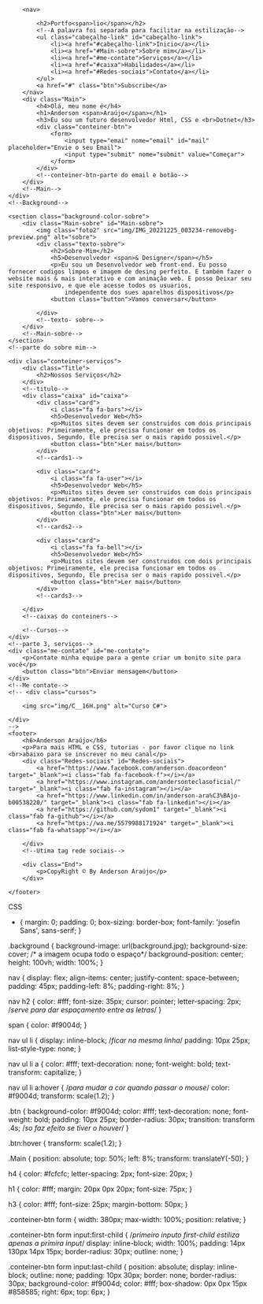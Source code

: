 <!DOCTYPE html>
<html lang="pt-br">

<head>
    <meta charset="UTF-8">
    <meta http-equiv="X-UA-Compatible" content="IE=edge">
    <meta name="viewport" content="width=device-width, initial-scale=1.0">
    <link rel="stylesheet" href="style.css">
    <link rel="preconnect" href="https://fonts.gstatic.com">
    <link href="https://fonts.googleapis.com/css2?family=Josefin+Sans:ital,wght@0,100;0,200;0,300;0,400;0,500;0,600;0,700;1,100;1,200;1,300;1,400;1,500;1,600;1,700&display=swap" rel="stylesheet">
    <link rel="stylesheet" href="https://cdnjs.cloudflare.com/ajax/libs/font-awesome/5.15.3/css/all.min.css" integrity="sha512-iBBXm8fW90+nuLcSKlbmrPcLa0OT92xO1BIsZ+ywDWZCvqsWgccV3gFoRBv0z+8dLJgyAHIhR35VZc2oM/gI1w==" crossorigin="anonymous" referrerpolicy="no-referrer"
    />
    <title>Portfolio web</title>
</head>

<body>
    <div class="background">

        <nav>

            <h2>Portfo<span>lio</span></h2>
            <!--A palavra foi separada para facilitar na estilização-->
            <ul class="cabeçalho-link" id="cabeçalho-link">
                <li><a href="#cabeçalho-link">Inicio</a></li>
                <li><a href="#Main-sobre">Sobre mim</a></li>
                <li><a href="#me-contate">Serviços</a></li>
                <li><a href="#caixa">Habilidades</a></li>
                <li><a href="#Redes-sociais">Contato</a></li>
            </ul>
            <a href="#" class="btn">Subscribe</a>
        </nav>
        <div class="Main">
            <h4>Olá, meu nome é</h4>
            <h1>Anderson <span>Araújo</span></h1>
            <h3>Eu sou um futuro desenvolvedor Html, CSS e <br>Dotnet</h3>
            <div class="conteiner-btn">
                <form>
                    <input type="emai" nome="email" id="mail" placeholder="Envie o seu Email">
                    <input type="submit" nome="submit" value="Começar">
                </form>
            </div>
            <!--conteiner-btn-parte do email e botão-->
        </div>
        <!--Main-->
    </div>
    <!--Background-->

    <section class="background-color-sobre">
        <div class="Main-sobre" id="Main-sobre">
            <img class="foto2" src="img/IMG_20221225_003234-removebg-preview.png" alt="sobre">
            <div class="texto-sobre">
                <h2>Sobre-Mim</h2>
                <h5>Desenvolvedor <span>& Designer</span></h5>
                <p>Eu sou um Desenvolvedor web front-end. Eu posso fornecer codigos limpos e imagem de desing perfeito. E também fazer o website mais & mais interativo e com animação web. E posso Deixar seu site responsivo, e que ele acesse todos os usuarios,
                    independente dos sues aparelhos dispositivos</p>
                <button class="button">Vamos conversar</button>

            </div>
            <!--texto- sobre-->
        </div>
        <!--Main-sobre-->
    </section>
    <!--parte do sobre mim-->

    <div class="conteiner-serviços">
        <div class="Title">
            <h2>Nossos Serviços</h2>
        </div>
        <!--titulo-->
        <div class="caixa" id="caixa">
            <div class="card">
                <i class="fa fa-bars"></i>
                <h5>Desenvolvedor Web</h5>
                <p>Muitos sites devem ser construidos com dois principais objetivos: Primeiramente, ele precisa funcionar em todos os dispositivos, Segundo, Ele precisa ser o mais rapido possivel.</p>
                <button class="btn">Ler mais</button>
            </div>
            <!--cards1-->

            <div class="card">
                <i class="fa fa-user"></i>
                <h5>Desenvolvedor Web</h5>
                <p>Muitos sites devem ser construidos com dois principais objetivos: Primeiramente, ele precisa funcionar em todos os dispositivos, Segundo, Ele precisa ser o mais rapido possivel.</p>
                <button class="btn">Ler mais</button>
            </div>
            <!--cards2-->

            <div class="card">
                <i class="fa fa-bell"></i>
                <h5>Desenvolvedor Web</h5>
                <p>Muitos sites devem ser construidos com dois principais objetivos: Primeiramente, ele precisa funcionar em todos os dispositivos, Segundo, Ele precisa ser o mais rapido possivel.</p>
                <button class="btn">Ler mais</button>
            </div>
            <!--cards3-->

        </div>
        <!--caixas do conteiners-->

        <!--Cursos-->
    </div>
    <!--parte 3, serviços-->
    <div class="me-contate" id="me-contate">
        <p>Contate minha equipe para a gente criar um bonito site para você</p>
        <button class="btn">Enviar mensagem</button>
    </div>
    <!--Me contate-->
    <!-- <div class="cursos">

        <img src="img/C__16H.png" alt="Curso C#">

    </div>
    -->
    <footer>
        <h6>Anderson Araújo</h6>
        <p>Para mais HTML e CSS, tutorias - por favor clique no link <br>abaixo para se inscrever no meu canal</p>
        <div class="Redes-sociais" id="Redes-sociais">
            <a href="https://www.facebook.com/anderson.doacordeon" target="_blank"><i class="fab fa-facebook-f"></i></a>
            <a href="https://www.instagram.com/andersonteclasoficial/" target="_blank"><i class="fab fa-instagram"></i></a>
            <a href="https://www.linkedin.com/in/anderson-ara%C3%BAjo-b00538220/" target="_blank"><i class="fab fa-linkedin"></i></a>
            <a href="https://github.com/sydom1" target="_blank"><i class="fab fa-github"></i></a>
            <a href="https://wa.me/5579988171924" target="_blank"><i class="fab fa-whatsapp"></i></a>

        </div>
        <!--Utima tag rede sociais-->

        <div class="End">
            <p>CopyRight © By Anderson Araújo</p>
        </div>

    </footer>

</body>

CSS

* {
    margin: 0;
    padding: 0;
    box-sizing: border-box;
    font-family: 'josefin Sans', sans-serif;
}

.background {
    background-image: url(background.jpg);
    background-size: cover;
    /* a imagem ocupa todo o espaço*/
    background-position: center;
    height: 100vh;
    width: 100%;
}

nav {
    display: flex;
    align-items: center;
    justify-content: space-between;
    padding: 45px;
    padding-left: 8%;
    padding-right: 8%;
}

nav h2 {
    color: #fff;
    font-size: 35px;
    cursor: pointer;
    letter-spacing: 2px;
    /*serve para dar espaçamento entre as letras*/
}

span {
    color: #f9004d;
}

nav ul li {
    display: inline-block;
    /*ficar na mesma linha*/
    padding: 10px 25px;
    list-style-type: none;
}

nav ul li a {
    color: #fff;
    text-decoration: none;
    font-weight: bold;
    text-transform: capitalize;
}

nav ul li a:hover {
    /*para mudar a cor quando passar o mouse*/
    color: #f9004d;
    transform: scale(1.2);
}

.btn {
    background-color: #f9004d;
    color: #fff;
    text-decoration: none;
    font-weight: bold;
    padding: 10px 25px;
    border-radius: 30px;
    transition: transform .4s;
    /*so faz efeito se tiver o houver*/
}

.btn:hover {
    transform: scale(1.2);
}

.Main {
    position: absolute;
    top: 50%;
    left: 8%;
    transform: translateY(-50);
}

h4 {
    color: #fcfcfc;
    letter-spacing: 2px;
    font-size: 20px;
}

h1 {
    color: #fff;
    margin: 20px 0px 20px;
    font-size: 75px;
}

h3 {
    color: #fff;
    font-size: 25px;
    margin-bottom: 50px;
}

.conteiner-btn form {
    width: 380px;
    max-width: 100%;
    position: relative;
}

.conteiner-btn form input:first-child {
    /*primeiro inputo first-child estiliza apenas a primira input*/
    display: inline-block;
    width: 100%;
    padding: 14px 130px 14px 15px;
    border-radius: 30px;
    outline: none;
}

.conteiner-btn form input:last-child {
    position: absolute;
    display: inline-block;
    outline: none;
    padding: 10px 30px;
    border: none;
    border-radius: 30px;
    background-color: #f9004d;
    color: #fff;
    box-shadow: 0px 0px 15px #858585;
    right: 6px;
    top: 6px;
}
